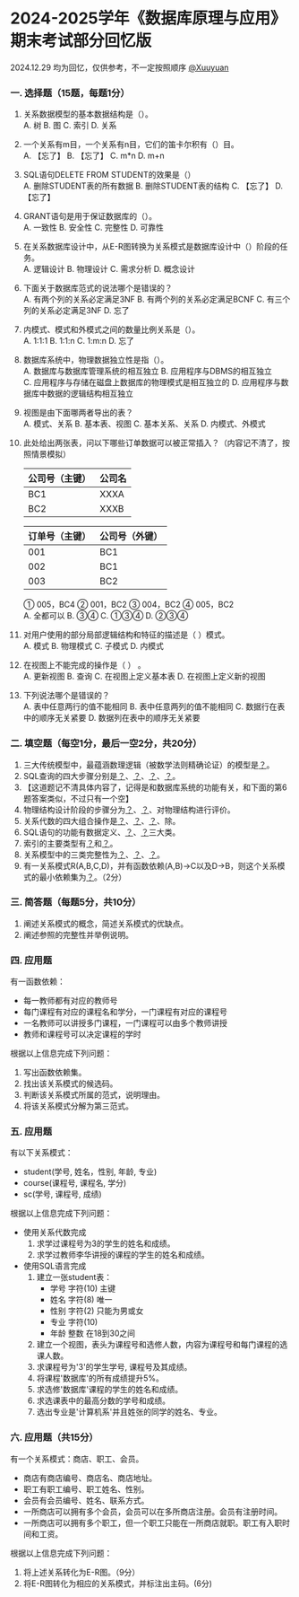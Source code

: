 # 2024-2025学年《数据库原理与应用》期末考试部分回忆版
2024.12.29 均为回忆，仅供参考，不一定按照顺序 [@Xuuyuan](https://github.com/Xuuyuan)
### 一. 选择题（15题，每题1分）
1. 关系数据模型的基本数据结构是（）。  
A. 树 B. 图 C. 索引 D. 关系
2. 一个关系有m目，一个关系有n目，它们的笛卡尔积有（）目。  
A. 【忘了】 B. 【忘了】 C. m*n D. m+n
3. SQL语句DELETE FROM STUDENT的效果是（）  
A. 删除STUDENT表的所有数据 B. 删除STUDENT表的结构 C. 【忘了】 D. 【忘了】
4. GRANT语句是用于保证数据库的（）。  
A. 一致性 B. 安全性 C. 完整性 D. 可靠性
5. 在关系数据库设计中，从E-R图转换为关系模式是数据库设计中（）阶段的任务。  
A. 逻辑设计 B. 物理设计 C. 需求分析 D. 概念设计
6. 下面关于数据库范式的说法哪个是错误的？  
A. 有两个列的关系必定满足3NF B. 有两个列的关系必定满足BCNF C. 有三个列的关系必定满足3NF D. 忘了
7. 内模式、模式和外模式之间的数量比例关系是（）。  
A. 1:1:1 B. 1:1:n C. 1\:m:n D. 忘了
8. 数据库系统中，物理数据独立性是指（）。  
A. 数据库与数据库管理系统的相互独立 B. 应用程序与DBMS的相互独立  
C. 应用程序与存储在磁盘上数据库的物理模式是相互独立的 D. 应用程序与数据库中数据的逻辑结构相互独立
9. 视图是由下面哪两者导出的表？  
A. 模式、关系 B. 基本表、视图 C. 基本关系、关系 D. 内模式、外模式
10. 此处给出两张表，问以下哪些订单数据可以被正常插入？（内容记不清了，按照情景模拟）  

    公司号（主键） | 公司名
    --- | ---
    BC1 | XXXA
    BC2 | XXXB

    订单号（主键） | 公司号（外键）
    --- | ---
    001 | BC1
    002 | BC1
    003 | BC2

    ① 005，BC4 ② 001，BC2 ③ 004，BC2 ④ 005，BC2  
    A. 全都可以 B. ③④ C. ①③④ D. ②③④
11. 对用户使用的部分局部逻辑结构和特征的描述是（ ）模式。  
A. 模式 B. 物理模式 C. 子模式 D. 内模式
12. 在视图上不能完成的操作是（ ） 。  
A. 更新视图 B. 查询 C. 在视图上定义基本表 D. 在视图上定义新的视图
13. 下列说法哪个是错误的？  
A. 表中任意两行的值不能相同 B. 表中任意两列的值不能相同
C. 数据行在表中的顺序无关紧要 D. 数据列在表中的顺序无关紧要
### 二. 填空题（每空1分，最后一空2分，共20分）
1. 三大传统模型中，最蕴涵数理逻辑（被数学法则精确论证）的模型是<u>？</u>。
2. SQL查询的四大步骤分别是<u>？</u>、<u>？</u>、<u>？</u>、<u>？</u>。
3. 【这道题记不清具体内容了，记得是和数据库系统的功能有关，和下面的第6题答案类似，不过只有一个空】
4. 物理结构设计阶段的步骤分为<u>？</u>、<u>？</u>、对物理结构进行评价。
5. 关系代数的四大组合操作是<u>？</u>、<u>？</u>、<u>？</u>、除。
6. SQL语句的功能有数据定义、<u>？</u>、<u>？</u>三大类。
7. 索引的主要类型有<u>？</u>和<u>？</u>。
8. 关系模型中的三类完整性为<u>？</u>、<u>？</u>、<u>？</u>。
8. 有一关系模式R(A,B,C,D)，并有函数依赖(A,B)→C以及D→B，则这个关系模式的最小依赖集为<u>？</u>。（2分）
### 三. 简答题（每题5分，共10分）
1. 阐述关系模式的概念，简述关系模式的优缺点。
2. 阐述参照的完整性并举例说明。
### 四. 应用题
有一函数依赖：
- 每一教师都有对应的教师号
- 每门课程有对应的课程名和学分，一门课程有对应的课程号
- 一名教师可以讲授多门课程，一门课程可以由多个教师讲授
- 教师和课程号可以决定课程的学时

根据以上信息完成下列问题：
1. 写出函数依赖集。
2. 找出该关系模式的候选码。
2. 判断该关系模式所属的范式，说明理由。
3. 将该关系模式分解为第三范式。
### 五. 应用题
有以下关系模式：
- student(学号, 姓名，性别, 年龄, 专业)
- course(课程号, 课程名, 学分)
- sc(学号, 课程号, 成绩)

根据以上信息完成下列问题：
- 使用关系代数完成
    1. 求学过课程号为3的学生的姓名和成绩。
    2. 求学过教师李华讲授的课程的学生的姓名和成绩。
- 使用SQL语言完成
    1. 建立一张student表：
        - 学号 字符(10) 主键
        - 姓名 字符(8) 唯一
        - 性别 字符(2) 只能为男或女
        - 专业 字符(10)
        - 年龄 整数 在18到30之间
    2. 建立一个视图，表头为课程号和选修人数，内容为课程号和每门课程的选课人数。
    3. 求课程号为'3'的学生学号, 课程号及其成绩。
    4. 将课程'数据库'的所有成绩提升5%。
    4. 求选修'数据库'课程的学生的姓名和成绩。
    5. 求选课表中的最高分数的学号和成绩。
    6. 选出专业是'计算机系'并且姓张的同学的姓名、专业。
### 六. 应用题（共15分）
有一个关系模式：商店、职工、会员。  
- 商店有商店编号、商店名、商店地址。
- 职工有职工编号、职工姓名、性别。
- 会员有会员编号、姓名、联系方式。
- 一所商店可以拥有多个会员，会员可以在多所商店注册。会员有注册时间。
- 一所商店可以拥有多个职工，但一个职工只能在一所商店就职。职工有入职时间和工资。

根据以上信息完成下列问题：
1. 将上述关系转化为E-R图。（9分）
2. 将E-R图转化为相应的关系模式，并标注出主码。(6分)